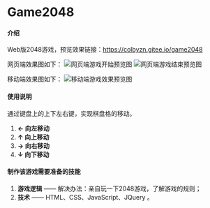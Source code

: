# Game2048

#### 介绍
Web版2048游戏，预览效果链接：https://colbyzn.gitee.io/game2048

网页端效果图如下：
![网页端游戏开始预览图](https://colbyzn.gitee.io/blogimages/images/Game2048preview_1.png)
![网页端游戏结束预览图](https://colbyzn.gitee.io/blogimages/images/Game2048preview_2.png)

移动端效果图如下：
![移动端游戏效果预览图](https://gitee.com/colbyzn/BlogImages/raw/master/images/Game2048-mobile-preview.png)

#### 使用说明
通过键盘上的上下左右键，实现棋盘格的移动。

1.  **←   向左移动**
2.  **↑   向上移动**
3.  **→   向右移动**
4.  **↓   向下移动**

#### 制作该游戏需要准备的技能
1.  **游戏逻辑** —— 解决办法：亲自玩一下2048游戏，了解游戏的规则；
2.  **技术** —— HTML、CSS、JavaScript、JQuery 。

